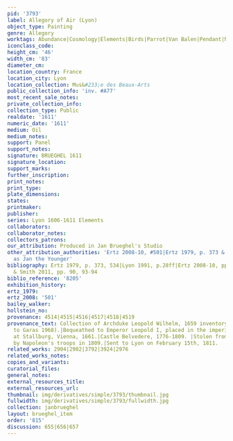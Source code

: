 ```yaml
---
pid: '3793'
label: Allegory of Air (Lyon)
object_type: Painting
genre: Allegory
worktags: Abundance|Cosmology|Elements|Birds|Parrot|Van Balen|Pendant|Nude|Putti
iconclass_code:
height_cm: '46'
width_cm: '83'
diameter_cm:
location_country: France
location_city: Lyon
location_collection: Mus&#233;e des Beaux-Arts
public_collection_info: 'inv. #A77'
most_recent_sale_notes:
private_collection_info:
collection_type: Public
realdate: '1611'
numeric_date: '1611'
medium: Oil
medium_notes:
support: Panel
support_notes:
signature: BRUEGHEL 1611
signature_location:
support_marks:
further_inscription:
print_notes:
print_type:
plate_dimensions:
states:
printmaker:
publisher:
series: Lyon 1606-1611 Elements
collaborators:
collaborator_notes:
collectors_patrons:
our_attribution: Produced in Jan Brueghel's Studio
other_attribution_authorities: 'Ertz 2008-10, #501|Ertz 1979, p. 373 & footnote 579
  as Jan the Younger'
bibliography: Ertz 1979, p. 373, 534|Lyon 1991, p.28ff|Ertz 2008-10, pp. 1038-1040|Rikken
  & Smith 2011, pp. 90, 93-94
biblio_reference: '8205'
exhibition_history:
ertz_1979:
ertz_2008: '501'
bailey_walker:
hollstein_no:
provenance: 4514|4515|4516|4517|4518|4519
provenance_text: Collection of Archduke Leopold Wilhelm, 1659 inventory (according
  to Garas 1968).|Bequeathed to Emperor Leopold I, placed in the imperial collection
  at Stallburg, Vienna, 1661.|Castle Belvedere, 1776-1809. |Stolen from Castle Belvedere
  by Napoleon's troops in 1809.|Sent to Lyon on February 15th, 1811.
related_works: 2904|2902|3792|3924|2976
related_works_notes:
copies_and_variants:
curatorial_files:
general_notes:
external_resources_title:
external_resources_url:
thumbnail: img/derivatives/simple/3793/thumbnail.jpg
fullwidth: img/derivatives/simple/3793/fullwidth.jpg
collection: janbrueghel
layout: brueghel_item
order: '815'
discussion: 655|656|657
---
```

